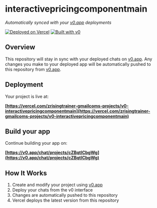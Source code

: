 # interactivepricingcomponentmain

*Automatically synced with your [v0.app](https://v0.app) deployments*

[![Deployed on Vercel](https://img.shields.io/badge/Deployed%20on-Vercel-black?style=for-the-badge&logo=vercel)](https://vercel.com/zrisingtrainer-gmailcoms-projects/v0-interactivepricingcomponentmain)
[![Built with v0](https://img.shields.io/badge/Built%20with-v0.app-black?style=for-the-badge)](https://v0.app/chat/projects/cZBqtICbgWg)

## Overview

This repository will stay in sync with your deployed chats on [v0.app](https://v0.app).
Any changes you make to your deployed app will be automatically pushed to this repository from [v0.app](https://v0.app).

## Deployment

Your project is live at:

**[https://vercel.com/zrisingtrainer-gmailcoms-projects/v0-interactivepricingcomponentmain](https://vercel.com/zrisingtrainer-gmailcoms-projects/v0-interactivepricingcomponentmain)**

## Build your app

Continue building your app on:

**[https://v0.app/chat/projects/cZBqtICbgWg](https://v0.app/chat/projects/cZBqtICbgWg)**

## How It Works

1. Create and modify your project using [v0.app](https://v0.app)
2. Deploy your chats from the v0 interface
3. Changes are automatically pushed to this repository
4. Vercel deploys the latest version from this repository